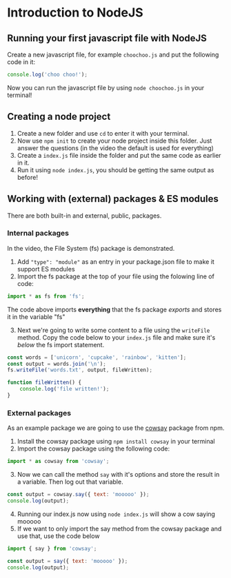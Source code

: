 # Introduction to NodeJS

## Running your first javascript file with NodeJS

Create a new javascript file, for example `choochoo.js` and put the following code in it:

```js
console.log('choo choo!');
```

Now you can run the javascript file by using `node choochoo.js` in your terminal!

## Creating a node project

1. Create a new folder and use `cd` to enter it with your terminal.
2. Now use `npm init` to create your node project inside this folder. Just answer the questions (in the video the default is used for everything)
3. Create a `index.js` file inside the folder and put the same code as earlier in it.
4. Run it using `node index.js`, you should be getting the same output as before!

## Working with (external) packages & ES modules

There are both built-in and external, public, packages.

### Internal packages

In the video, the File System (fs) package is demonstrated.

1. Add `"type": "module"` as an entry in your package.json file to make it support ES modules
2. Import the fs package at the top of your file using the folowing line of code:

```js
import * as fs from 'fs';
```

The code above imports **everything** that the fs package _exports_ and stores it in the variable "fs"

3. Next we're going to write some content to a file using the `writeFile` method. Copy the code below to your `index.js` file and make sure it's _below_ the fs import statement.

```js
const words = ['unicorn', 'cupcake', 'rainbow', 'kitten'];
const output = words.join('\n');
fs.writeFile('words.txt', output, fileWritten);

function fileWritten() {
    console.log('file written!');
}
```

### External packages

As an example package we are going to use the [cowsay](https://www.npmjs.com/package/cowsay) package from npm.

1. Install the cowsay package using `npm install cowsay` in your terminal
2. Import the cowsay package using the following code:

```js
import * as cowsay from 'cowsay';
```

3. Now we can call the method `say` with it's options and store the result in a variable. Then log out that variable.

```js
const output = cowsay.say({ text: 'mooooo' });
console.log(output);
```

4. Running our index.js now using `node index.js` will show a cow saying mooooo
5. If we want to only import the say method from the cowsay package and use that, use the code below

```js
import { say } from 'cowsay';

const output = say({ text: 'mooooo' });
console.log(output);
```
